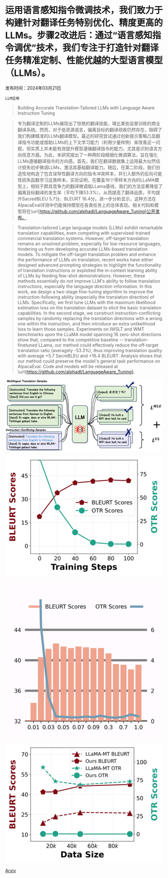 # 运用语言感知指令微调技术，我们致力于构建针对翻译任务特别优化、精度更高的LLMs。步骤2改进后：通过“语言感知指令调优”技术，我们专注于打造针对翻译任务精准定制、性能优越的大型语言模型（LLMs）。

发布时间：2024年03月21日

`LLM应用`

> Building Accurate Translation-Tailored LLMs with Language Aware Instruction Tuning

> 专为翻译定制的LLMs展现出了惊艳的翻译技能，堪比某些监督训练的商业翻译系统。然而，对于低资源语言，偏离目标的翻译顽疾仍然存在，阻碍了我们构建精准的LLMs翻译模型。最近的研究尝试通过创新提示策略凸显翻译指令功能或借助LLMs的上下文学习能力（利用少量样例）来改善这一问题，但实质上并未能有效提升模型遵循翻译指令的能力，尤其是识别语言方向信息方面。为此，本研究提出了一种两阶段精细化微调算法，旨在强化LLMs遵循翻译指令的方向感。首先，我们在翻译数据集上运用最大似然估计损失初步微调LLMs，激活其基础翻译能力。随后，在第二阶段，我们创造性地构造了包含误导性翻译方向的指令冲突样本，并引入额外的反向可能性损失函数学习这类样本。实验证明，在覆盖16个零样本方向的LLaMA模型上，相较于颇具竞争力的翻译微调版LLama基线，我们的方法显著降低了偏离目标翻译的发生率（平均下降53.3%），从而提高了翻译品质，平均提升SacredBLEU 5.7分、BLEURT 16.4分。进一步分析显示，这种方法在AlpacaEval评测中仍能保持模型在各类任务上的总体表现。相关代码和模型将在\url{https://github.com/alphadl/LanguageAware_Tuning}公开发布。

> Translation-tailored Large language models (LLMs) exhibit remarkable translation capabilities, even competing with supervised-trained commercial translation systems. However, off-target translation remains an unsolved problem, especially for low-resource languages, hindering us from developing accurate LLMs-based translation models. To mitigate the off-target translation problem and enhance the performance of LLMs on translation, recent works have either designed advanced prompting strategies to highlight the functionality of translation instructions or exploited the in-context learning ability of LLMs by feeding few-shot demonstrations. However, these methods essentially do not improve LLM's ability to follow translation instructions, especially the language direction information. In this work, we design a two-stage fine-tuning algorithm to improve the instruction-following ability (especially the translation direction) of LLMs. Specifically, we first tune LLMs with the maximum likelihood estimation loss on the translation dataset to elicit the basic translation capabilities. In the second stage, we construct instruction-conflicting samples by randomly replacing the translation directions with a wrong one within the instruction, and then introduce an extra unlikelihood loss to learn those samples. Experiments on IWSLT and WMT benchmarks upon the LLaMA model spanning 16 zero-shot directions show that, compared to the competitive baseline -- translation-finetuned LLama, our method could effectively reduce the off-target translation ratio (averagely -53.3\%), thus improving translation quality with average +5.7 SacreBLEU and +16.4 BLEURT. Analysis shows that our method could preserve the model's general task performance on AlpacaEval. Code and models will be released at \url{https://github.com/alphadl/LanguageAware_Tuning}.

![运用语言感知指令微调技术，我们致力于构建针对翻译任务特别优化、精度更高的LLMs。步骤2改进后：通过“语言感知指令调优”技术，我们专注于打造针对翻译任务精准定制、性能优越的大型语言模型（LLMs）。](../../../paper_images/2403.14399/x1.png)

![运用语言感知指令微调技术，我们致力于构建针对翻译任务特别优化、精度更高的LLMs。步骤2改进后：通过“语言感知指令调优”技术，我们专注于打造针对翻译任务精准定制、性能优越的大型语言模型（LLMs）。](../../../paper_images/2403.14399/ablation_over_train_steps.jpg)

![运用语言感知指令微调技术，我们致力于构建针对翻译任务特别优化、精度更高的LLMs。步骤2改进后：通过“语言感知指令调优”技术，我们专注于打造针对翻译任务精准定制、性能优越的大型语言模型（LLMs）。](../../../paper_images/2403.14399/ablation_over_alpha.jpg)

![运用语言感知指令微调技术，我们致力于构建针对翻译任务特别优化、精度更高的LLMs。步骤2改进后：通过“语言感知指令调优”技术，我们专注于打造针对翻译任务精准定制、性能优越的大型语言模型（LLMs）。](../../../paper_images/2403.14399/ablation_over_data_size.jpg)

[Arxiv](https://arxiv.org/abs/2403.14399)